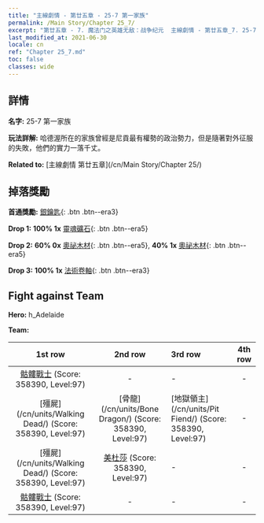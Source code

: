 ```yaml
---
title: "主線劇情 - 第廿五章 - 25-7 第一家族"
permalink: /Main Story/Chapter 25_7/
excerpt: "第廿五章 - 7. 魔法门之英雄无敌：战争纪元  主線劇情 - 第廿五章_7. 25-7 第一家族"
last_modified_at: 2021-06-30
locale: cn
ref: "Chapter 25_7.md"
toc: false
classes: wide
---
```


## 詳情

 **名字:** 25-7 第一家族

 **玩法詳解:** 哈德渥所在的家族曾經是尼貢最有權勢的政治勢力，但是隨著對外征服的失敗，他們的實力一落千丈。

 **Related to:** [主線劇情 第廿五章](/cn/Main Story/Chapter 25/)

## 掉落獎勵

 **首通獎勵:** [銀鑰匙](/cn/Items/con_693/){: .btn .btn--era3}

 **Drop 1:** **100% 1x** [靈魂礦石](/cn/Items/mat_82/){: .btn .btn--era5}

 **Drop 2:** **60% 0x** [奧祕木材](/cn/Items/mat_76/){: .btn .btn--era5}, **40% 1x** [奧祕木材](/cn/Items/mat_76/){: .btn .btn--era5}

 **Drop 3:** **100% 1x** [法術卷軸](/cn/Items/con_694/){: .btn .btn--era3}


## Fight against Team
 **Hero:** h_Adelaide

 **Team:**


  | 1st row | 2nd row | 3rd row | 4th row |
  |:----:|:----:|:----|:----:|
  | [骷髏戰士](/cn/units/Skeleton/) (Score: 358390, Level:97)  | - | - | - |
  | [殭屍](/cn/units/Walking Dead/) (Score: 358390, Level:97)  | [骨龍](/cn/units/Bone Dragon/) (Score: 358390, Level:97)  | [地獄領主](/cn/units/Pit Fiend/) (Score: 358390, Level:97)  | - |
  | [殭屍](/cn/units/Walking Dead/) (Score: 358390, Level:97)  | [美杜莎](/cn/units/Medusa/) (Score: 358390, Level:97)  | - | - |
  | [骷髏戰士](/cn/units/Skeleton/) (Score: 358390, Level:97)  | - | - | - |


